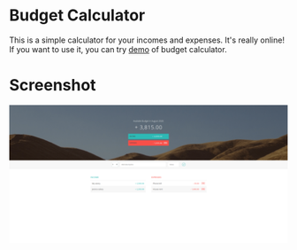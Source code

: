 # Budget Calculator 

This is a simple calculator for your incomes and expenses. It's really online! If you want to use it, you can try [demo](https://demo.nejdetkadirbektas.com/budget-calculator/) of budget calculator.

# Screenshot
![screenshot](doc/ss.png)

